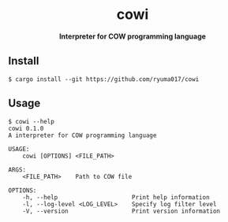 <div align="center">
  <h1>cowi</h1>
  <p>
    <strong>Interpreter for COW programming language</strong>
  </p>
</div>

## Install

```
$ cargo install --git https://github.com/ryuma017/cowi
```

## Usage

```
$ cowi --help
cowi 0.1.0
A interpreter for COW programming language

USAGE:
    cowi [OPTIONS] <FILE_PATH>

ARGS:
    <FILE_PATH>    Path to COW file

OPTIONS:
    -h, --help                     Print help information
    -l, --log-level <LOG_LEVEL>    Specify log filter level
    -V, --version                  Print version information
```
